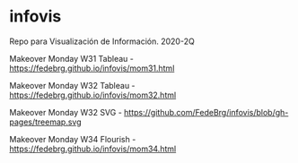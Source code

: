 # infovis
Repo para Visualización de Información. 2020-2Q

Makeover Monday W31 Tableau - https://fedebrg.github.io/infovis/mom31.html

Makeover Monday W32 Tableau - https://fedebrg.github.io/infovis/mom32.html

Makeover Monday W32 SVG - https://github.com/FedeBrg/infovis/blob/gh-pages/treemap.svg

Makeover Monday W34 Flourish - https://fedebrg.github.io/infovis/mom34.html

